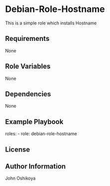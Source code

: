 Debian-Role-Hostname
=========
This is a simple role which installs Hostname

Requirements
------------
None

Role Variables
--------------
None

Dependencies
------------
None

Example Playbook
----------------
  roles:
    - role: debian-role-hostname

License
-------


Author Information
------------------
John Oshikoya


